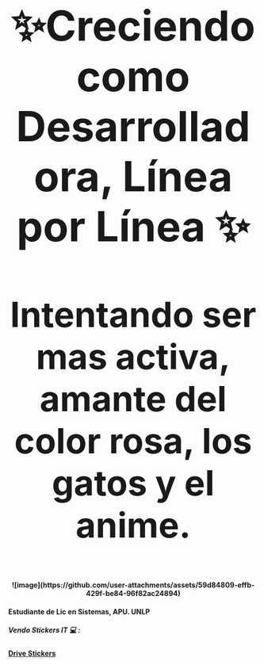
<p align="center" style="font-size: 84px;"><strong>✨Creciendo como Desarrolladora, Línea por Línea ✨</strong></p>
<p align="center" style="font-size: 70px;"><strong> Intentando ser mas activa, amante del color rosa, los gatos y el anime.</p>

<div align="center">
![image](https://github.com/user-attachments/assets/59d84809-effb-429f-be84-96f82ac24894)
</div>


#### Estudiante de Lic en Sistemas, APU. UNLP
##### Vendo Stickers IT 💻 :
#### [Drive Stickers](https://drive.google.com/drive/folders/1nzrGfG1_9-k5Dp8QdMbfXcqo7_Uz2GV7)

<!--
**LauraCuenca/LauraCuenca** is a ✨ _special_ ✨ repository because its `README.md` (this file) appears on your GitHub profile.

Here are some ideas to get you started:

- 🔭 I’m currently working on ...
- 🌱 I’m currently learning ...
- 👯 I’m looking to collaborate on ...
- 🤔 I’m looking for help with ...
- 💬 Ask me about ...
- 📫 How to reach me: ...
- 😄 Pronouns: ...
- ⚡ Fun fact: ...
-->
